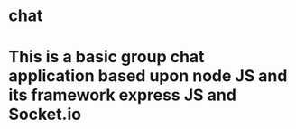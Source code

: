 # chat

# This is a basic group chat application based upon node JS and its framework express JS and Socket.io
